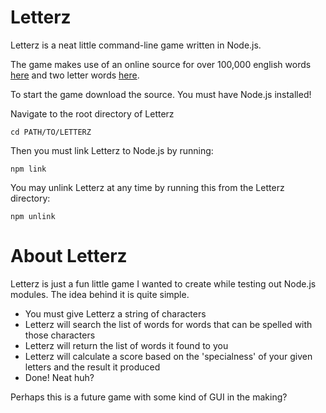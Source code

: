 # Letterz

Letterz is a neat little command-line game written in Node.js.

The game makes use of an online source for over 100,000 english words [here][words] and two letter words [here][two].

To start the game download the source. You must have Node.js installed!

Navigate to the root directory of Letterz

`cd PATH/TO/LETTERZ`

Then you must link Letterz to Node.js by running:

`npm link`

You may unlink Letterz at any time by running this from the Letterz directory:

`npm unlink`

# About Letterz

Letterz is just a fun little game I wanted to create while testing out Node.js modules. The idea behind it is quite simple.

- You must give Letterz a string of characters
- Letterz will search the list of words for words that can be spelled with those characters
- Letterz will return the list of words it found to you
- Letterz will calculate a score based on the 'specialness' of your given letters and the result it produced
- Done! Neat huh?

Perhaps this is a future game with some kind of GUI in the making?

[words]: http://www-01.sil.org/linguistics/wordlists/english/wordlist/wordsEn.txt
[two]: http://en.wiktionary.org/wiki/Appendix:Official_English_Scrabble_2-letter_words